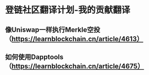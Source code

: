 # 登链社区翻译计划-我的贡献翻译

## 像Uniswap一样执行Merkle空投（https://learnblockchain.cn/article/4613）

## 如何使用Dapptools（https://learnblockchain.cn/article/4675）
